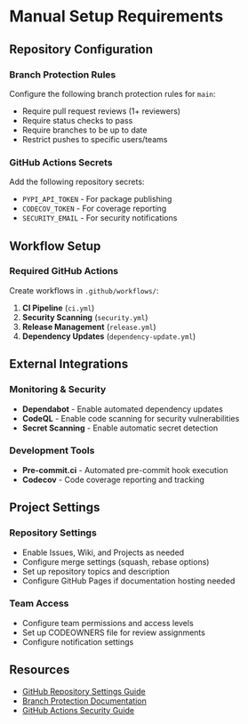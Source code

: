 # Manual Setup Requirements

## Repository Configuration

### Branch Protection Rules
Configure the following branch protection rules for `main`:
- Require pull request reviews (1+ reviewers)
- Require status checks to pass
- Require branches to be up to date
- Restrict pushes to specific users/teams

### GitHub Actions Secrets
Add the following repository secrets:
- `PYPI_API_TOKEN` - For package publishing
- `CODECOV_TOKEN` - For coverage reporting
- `SECURITY_EMAIL` - For security notifications

## Workflow Setup

### Required GitHub Actions
Create workflows in `.github/workflows/`:
1. **CI Pipeline** (`ci.yml`)
2. **Security Scanning** (`security.yml`) 
3. **Release Management** (`release.yml`)
4. **Dependency Updates** (`dependency-update.yml`)

## External Integrations

### Monitoring & Security
- **Dependabot** - Enable automated dependency updates
- **CodeQL** - Enable code scanning for security vulnerabilities
- **Secret Scanning** - Enable automatic secret detection

### Development Tools
- **Pre-commit.ci** - Automated pre-commit hook execution
- **Codecov** - Code coverage reporting and tracking

## Project Settings

### Repository Settings
- Enable Issues, Wiki, and Projects as needed
- Configure merge settings (squash, rebase options)
- Set up repository topics and description
- Configure GitHub Pages if documentation hosting needed

### Team Access
- Configure team permissions and access levels
- Set up CODEOWNERS file for review assignments
- Configure notification settings

## Resources
- [GitHub Repository Settings Guide](https://docs.github.com/en/repositories/managing-your-repositorys-settings-and-features)
- [Branch Protection Documentation](https://docs.github.com/en/repositories/configuring-branches-and-merges-in-your-repository/defining-the-mergeability-of-pull-requests/about-protected-branches)
- [GitHub Actions Security Guide](https://docs.github.com/en/actions/security-guides)